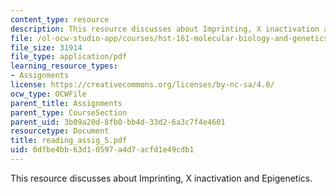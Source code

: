 ```yaml
---
content_type: resource
description: This resource discusses about Imprinting, X inactivation and Epigenetics.
file: /ol-ocw-studio-app/courses/hst-161-molecular-biology-and-genetics-in-modern-medicine-fall-2007/0dfbe4bb63d10597a4d7acfd1e49cdb1_reading_assig_5.pdf
file_size: 31914
file_type: application/pdf
learning_resource_types:
- Assignments
license: https://creativecommons.org/licenses/by-nc-sa/4.0/
ocw_type: OCWFile
parent_title: Assignments
parent_type: CourseSection
parent_uid: 3b09a20d-8fb0-bb4d-33d2-6a3c7f4e4601
resourcetype: Document
title: reading_assig_5.pdf
uid: 0dfbe4bb-63d1-0597-a4d7-acfd1e49cdb1
---
```

This resource discusses about Imprinting, X inactivation and Epigenetics.
